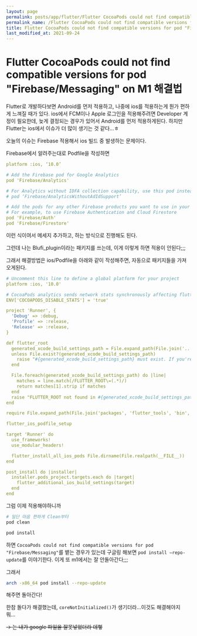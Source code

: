 ```yaml
---
layout: page
permalink: posts/app/flutter/Flutter CocoaPods could not find compatible versions for pod Firebase/Messaging on M1 해결법
permalink_name: /Flutter CocoaPods could not find compatible versions for pod "Firebase/Messaging" on M1 해결법
title: Flutter CocoaPods could not find compatible versions for pod "Firebase/Messaging" on M1 해결법
last_modified_at: 2021-09-24
---
```


# Flutter CocoaPods could not find compatible versions for pod "Firebase/Messaging" on M1 해결법

 Flutter로 개발하다보면 Android를 먼저 적용하고, 나중에 ios를 적용하는게 뭔가 편하게 느껴질 때가 있다. ios에서 FCM이나 Apple 로그인을 적용해주려면 Developer 계정이 필요한데, 늦게 결정되는 경우가 있어서 Android를 먼저 적용하게된다. 하지만 Flutter는 ios에서 이슈가 더 많이 생기는 것 같다...ㅎ

 오늘의 이슈는 Firebase 적용해서 ios 빌드 중 발생하는 문제이다.

 Firebase에서 알려주는대로 Podfile을 작성하면

```yaml
platform :ios, ‘10.0’

# Add the Firebase pod for Google Analytics
pod 'Firebase/Analytics'

# For Analytics without IDFA collection capability, use this pod instead
# pod ‘Firebase/AnalyticsWithoutAdIdSupport’

# Add the pods for any other Firebase products you want to use in your app
# For example, to use Firebase Authentication and Cloud Firestore
pod 'Firebase/Auth'
pod 'Firebase/Firestore'
```

이런 식이여서 메세지 추가하고, 하는 방식으로 진행해도 된다.

 그런데 나는  Blufi_plugin이라는 패키지를 쓰는데, 이게 이렇게 하면 적용이 안된다;;;

그래서 해결방법은 ios/Podfile을 아래와 같이 작성해주면, 자동으로 패키지들을 가져오게된다.

```yaml
# Uncomment this line to define a global platform for your project
platform :ios, '10.0'

# CocoaPods analytics sends network stats synchronously affecting flutter build latency.
ENV['COCOAPODS_DISABLE_STATS'] = 'true'

project 'Runner', {
  'Debug' => :debug,
  'Profile' => :release,
  'Release' => :release,
}

def flutter_root
  generated_xcode_build_settings_path = File.expand_path(File.join('..', 'Flutter', 'Generated.xcconfig'), __FILE__)
  unless File.exist?(generated_xcode_build_settings_path)
    raise "#{generated_xcode_build_settings_path} must exist. If you're running pod install manually, make sure flutter pub get is executed first"
  end

  File.foreach(generated_xcode_build_settings_path) do |line|
    matches = line.match(/FLUTTER_ROOT\=(.*)/)
    return matches[1].strip if matches
  end
  raise "FLUTTER_ROOT not found in #{generated_xcode_build_settings_path}. Try deleting Generated.xcconfig, then run flutter pub get"
end

require File.expand_path(File.join('packages', 'flutter_tools', 'bin', 'podhelper'), flutter_root)

flutter_ios_podfile_setup

target 'Runner' do
  use_frameworks!
  use_modular_headers!

  flutter_install_all_ios_pods File.dirname(File.realpath(__FILE__))
end

post_install do |installer|
  installer.pods_project.targets.each do |target|
    flutter_additional_ios_build_settings(target)
  end
end
```

그럼 이제 적용해야하니까

```bash
# 일단 마음 편하게 Clean부터
pod clean

pod install
```

하면 `CocoaPods could not find compatible versions for pod "Firebase/Messaging"`를 뱉는 경우가 있는데 구글링 해보면 `pod install —repo-update`를 이야기한다. 이게 또 m1에서는 잘 안돌아간다;;;

그래서 

```bash
arch -x86_64 pod install --repo-update
```

해주면 돌아간다!

 한참 돌다가 해결했는데, `coreNotInitialized()`가 생기더라...이것도 해결해야지 뭐...

~~→ 는 내가 google 파일을 잘못넣었더라 데헿~~